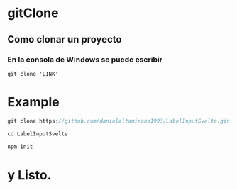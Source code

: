 # gitClone

## Como clonar un proyecto 


### En la consola de Windows se puede escribir

```
git clone 'LINK'
```

# Example

```javascript
git clone https://github.com/danielaltamirano1993/LabelInputSvelte.git
```

```javascript
cd LabelInputSvelte
```

```javascript
npm init 
```

# y Listo.



